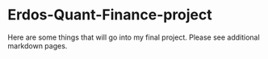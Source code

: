 # Erdos-Quant-Finance-project

Here are some things that will go into my final project. Please see additional markdown pages.
